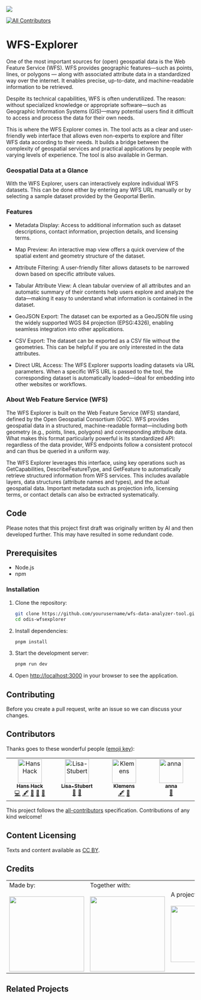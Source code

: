 ![](https://img.shields.io/badge/Built%20with%20%E2%9D%A4%EF%B8%8F-at%20Technologiestiftung%20Berlin-blue)

<!-- ALL-CONTRIBUTORS-BADGE:START - Do not remove or modify this section -->

[![All Contributors](https://img.shields.io/badge/all_contributors-0-orange.svg?style=flat-square)](#contributors-)

<!-- ALL-CONTRIBUTORS-BADGE:END -->

# WFS-Explorer

One of the most important sources for (open) geospatial data is the Web Feature Service (WFS). WFS provides geographic features—such as points, lines, or polygons — along with associated attribute data in a standardized way over the internet. It enables precise, up-to-date, and machine-readable information to be retrieved.

Despite its technical capabilities, WFS is often underutilized. The reason: without specialized knowledge or appropriate software—such as Geographic Information Systems (GIS)—many potential users find it difficult to access and process the data for their own needs.

This is where the WFS Explorer comes in. The tool acts as a clear and user-friendly web interface that allows even non-experts to explore and filter WFS data according to their needs. It builds a bridge between the complexity of geospatial services and practical applications by people with varying levels of experience. The tool is also available in German.

### Geospatial Data at a Glance

With the WFS Explorer, users can interactively explore individual WFS datasets. This can be done either by entering any WFS URL manually or by selecting a sample dataset provided by the Geoportal Berlin.

### Features

- Metadata Display: Access to additional information such as dataset descriptions, contact information, projection details, and licensing terms.

- Map Preview: An interactive map view offers a quick overview of the spatial extent and geometry structure of the dataset.

- Attribute Filtering: A user-friendly filter allows datasets to be narrowed down based on specific attribute values.

- Tabular Attribute View: A clean tabular overview of all attributes and an automatic summary of their contents help users explore and analyze the data—making it easy to understand what information is contained in the dataset.

- GeoJSON Export: The dataset can be exported as a GeoJSON file using the widely supported WGS 84 projection (EPSG:4326), enabling seamless integration into other applications.

- CSV Export: The dataset can be exported as a CSV file without the geometries. This can be helpful if you are only interested in the data attributes.

- Direct URL Access: The WFS Explorer supports loading datasets via URL parameters. When a specific WFS URL is passed to the tool, the corresponding dataset is automatically loaded—ideal for embedding into other websites or workflows.

### About Web Feature Service (WFS)

The WFS Explorer is built on the Web Feature Service (WFS) standard, defined by the Open Geospatial Consortium (OGC). WFS provides geospatial data in a structured, machine-readable format—including both geometry (e.g., points, lines, polygons) and corresponding attribute data. What makes this format particularly powerful is its standardized API: regardless of the data provider, WFS endpoints follow a consistent protocol and can thus be queried in a uniform way.

The WFS Explorer leverages this interface, using key operations such as GetCapabilities, DescribeFeatureType, and GetFeature to automatically retrieve structured information from WFS services. This includes available layers, data structures (attribute names and types), and the actual geospatial data. Important metadata such as projection info, licensing terms, or contact details can also be extracted systematically.

## Code

Please notes that this project first draft was originally written by AI and then developed further. This may have resulted in some redundant code.

## Prerequisites

- Node.js
- npm

### Installation

1. Clone the repository:

   ```bash
   git clone https://github.com/yourusername/wfs-data-analyzer-tool.git
   cd odis-wfsexplorer
   ```

2. Install dependencies:

   ```bash
   pnpm install
   ```

3. Start the development server:

   ```bash
   pnpm run dev
   ```

4. Open [http://localhost:3000](http://localhost:3000) in your browser to see the application.

## Contributing

Before you create a pull request, write an issue so we can discuss your changes.

## Contributors

Thanks goes to these wonderful people ([emoji key](https://allcontributors.org/docs/en/emoji-key)):

<!-- ALL-CONTRIBUTORS-LIST:START - Do not remove or modify this section -->
<!-- prettier-ignore-start -->
<!-- markdownlint-disable -->
<table>
  <tbody>
    <tr>
      <td align="center" valign="top" width="14.28%"><a href="https://hanshack.com/"><img src="https://avatars.githubusercontent.com/u/8025164?v=4?s=64" width="64px;" alt="Hans Hack"/><br /><sub><b>Hans Hack</b></sub></a><br /><a href="https://github.com/technologiestiftung/odis-geoexplorer/commits?author=hanshack" title="Code">💻</a> <a href="#content-hanshack" title="Content">🖋</a> <a href="#data-hanshack" title="Data">🔣</a> <a href="https://github.com/technologiestiftung/odis-geoexplorer/commits?author=hanshack" title="Documentation">📖</a> <a href="#projectManagement-hanshack" title="Project Management">📆</a></td>
            <td align="center" valign="top" width="14.28%"><a href="https://github.com/Lisa-Stubert"><img src="https://avatars.githubusercontent.com/u/61182572?v=4?s=64" width="64px;" alt="Lisa-Stubert"/><br /><sub><b>Lisa-Stubert</b></sub></a><br /><a href="#review-Lisa-Stubert" title="Review">👀</a> <a href="#projectManagement-Lisa-Stubert" title="Project Management">📆</a></td>
            <td align="center" valign="top" width="14.28%"><a href="https://github.com/KlemensM"><img src="https://avatars.githubusercontent.com/u/98896505?v=4?s=64" width="64px;" alt="Klemens"/><br /><sub><b>Klemens</b></sub></a><br /><a href="#content-KlemensM" title="Content">🖋</a> <a href="#projectManagement-KlemensM" title="Project Management">📆</a></td>
      <td align="center" valign="top" width="14.28%"><a href="https://fhp.incom.org/profile/9200/projects"><img src="https://avatars.githubusercontent.com/u/46717848?v=4?s=64" width="64px;" alt="anna"/><br /><sub><b>anna</b></sub></a><br /><a href="#review-annameide" title="Review">👀</a></td>
    </tr>
  </tbody>
</table>

<!-- markdownlint-restore -->
<!-- prettier-ignore-end -->

<!-- ALL-CONTRIBUTORS-LIST:END -->

This project follows the [all-contributors](https://github.com/all-contributors/all-contributors) specification. Contributions of any kind welcome!

## Content Licensing

Texts and content available as [CC BY](https://creativecommons.org/licenses/by/3.0/de/).

## Credits

<table>
  <tr>
      <td>
      Made by: <a href="https://odis-berlin.de">
        <br />
        <br />
        <img width="200" src="https://logos.citylab-berlin.org/logo-odis-berlin.svg" />
      </a>
    </td>
    <td>
       Together with: <a href="https://citylab-berlin.org/de/start/">
        <br />
        <br />
        <img width="200" src="https://logos.citylab-berlin.org/logo-citylab-berlin.svg" />
      </a>
    </td>
    <td>
      A project by <a href="https://www.technologiestiftung-berlin.de/">
        <br />
        <br />
        <img width="150" src="https://logos.citylab-berlin.org/logo-technologiestiftung-berlin-de.svg" />
      </a>
    </td>
    <td>
      Supported by <a href="https://www.berlin.de/rbmskzl/">
        <br />
        <br />
        <img width="80" src="https://logos.citylab-berlin.org/logo-berlin-senatskanzelei-de.svg" />
      </a>
    </td>
  </tr>
</table>

## Related Projects

```

```
